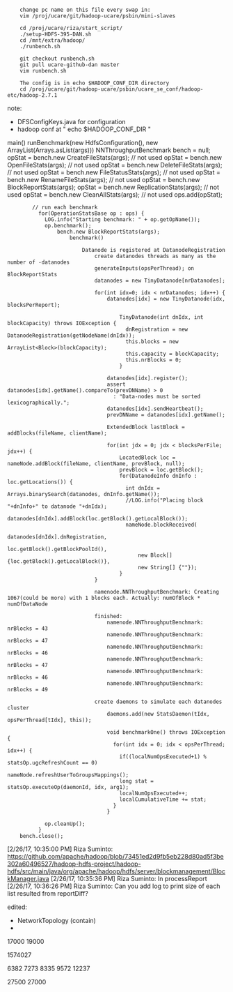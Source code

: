 ```

	change pc name on this file every swap in:
 	vim	/proj/ucare/git/hadoop-ucare/psbin/mini-slaves

 	cd /proj/ucare/riza/start_script/
	./setup-HDFS-395-DAN.sh
	cd /mnt/extra/hadoop/
	./runbench.sh

	git checkout runbench.sh
	git pull ucare-github-dan master
	vim runbench.sh

	The config is in echo $HADOOP_CONF_DIR directory
	cd /proj/ucare/git/hadoop-ucare/psbin/ucare_se_conf/hadoop-etc/hadoop-2.7.1
```


note:

- DFSConfigKeys.java for configuration
- hadoop conf at " echo $HADOOP_CONF_DIR "


main()
	runBenchmark(new HdfsConfiguration(), new ArrayList<String>(Arrays.asList(args)))
		NNThroughputBenchmark bench = null;
			opStat = bench.new CreateFileStats(args); // not used
			opStat = bench.new OpenFileStats(args); // not used
			opStat = bench.new DeleteFileStats(args); // not used
			opStat = bench.new FileStatusStats(args); // not used
			opStat = bench.new RenameFileStats(args); // not used
			opStat = bench.new BlockReportStats(args);
			opStat = bench.new ReplicationStats(args); // not used
			opStat = bench.new CleanAllStats(args); // not used
			ops.add(opStat);

			// run each benchmark
		      for(OperationStatsBase op : ops) {
		        LOG.info("Starting benchmark: " + op.getOpName());
		        op.benchmark();
		        	bench.new BlockReportStats(args);
		        		benchmark()

		        			Datanode is registered at DatanodeRegistration
		        				create datanodes threads as many as the number of -datanodes 
		        				generateInputs(opsPerThread); on BlockReportStats
		        				datanodes = new TinyDatanode[nrDatanodes];

		        				for(int idx=0; idx < nrDatanodes; idx++) {
							        datanodes[idx] = new TinyDatanode(idx, blocksPerReport);

							        	TinyDatanode(int dnIdx, int blockCapacity) throws IOException {
									      dnRegistration = new DatanodeRegistration(getNodeName(dnIdx));
									      this.blocks = new ArrayList<Block>(blockCapacity);
									      this.capacity = blockCapacity;
									      this.nrBlocks = 0;
									    }

							        datanodes[idx].register();
							        assert datanodes[idx].getName().compareTo(prevDNName) > 0
							          : "Data-nodes must be sorted lexicographically.";
							        datanodes[idx].sendHeartbeat();
							        prevDNName = datanodes[idx].getName();

							        ExtendedBlock lastBlock = addBlocks(fileName, clientName);

							        for(int jdx = 0; jdx < blocksPerFile; jdx++) {
								        LocatedBlock loc = nameNode.addBlock(fileName, clientName, prevBlock, null);
								        prevBlock = loc.getBlock();
								        for(DatanodeInfo dnInfo : loc.getLocations()) {
								          int dnIdx = Arrays.binarySearch(datanodes, dnInfo.getName());
								          //LOG.info("Placing block "+dnInfo+" to datanode "+dnIdx);
								          datanodes[dnIdx].addBlock(loc.getBlock().getLocalBlock());
								          nameNode.blockReceived(
								              datanodes[dnIdx].dnRegistration, 
								              loc.getBlock().getBlockPoolId(),
								              new Block[] {loc.getBlock().getLocalBlock()},
								              new String[] {""});
								        }
							    }

							    namenode.NNThroughputBenchmark: Creating 1067(could be more) with 1 blocks each. Actually: numOfBlock * numOfDataNode
							    
							    finished:  
									namenode.NNThroughputBenchmark: nrBlocks = 43
									namenode.NNThroughputBenchmark: nrBlocks = 47
									namenode.NNThroughputBenchmark: nrBlocks = 46
									namenode.NNThroughputBenchmark: nrBlocks = 47
									namenode.NNThroughputBenchmark: nrBlocks = 46
									namenode.NNThroughputBenchmark: nrBlocks = 49

						    	create daemons to simulate each datanodes cluster
						    		daemons.add(new StatsDaemon(tIdx, opsPerThread[tIdx], this));

						    		void benchmarkOne() throws IOException {
								      for(int idx = 0; idx < opsPerThread; idx++) {
								        if((localNumOpsExecuted+1) % statsOp.ugcRefreshCount == 0)
								          nameNode.refreshUserToGroupsMappings();
								        long stat = statsOp.executeOp(daemonId, idx, arg1);
								        localNumOpsExecuted++;
								        localCumulativeTime += stat;
								      }
								    }		

		        op.cleanUp();
		      }
		bench.close();

[2/26/17, 10:35:00 PM] Riza Suminto: https://github.com/apache/hadoop/blob/73451ed2d9fb5eb228d80ad5f3be302a60496527/hadoop-hdfs-project/hadoop-hdfs/src/main/java/org/apache/hadoop/hdfs/server/blockmanagement/BlockManager.java
[2/26/17, 10:35:36 PM] Riza Suminto: In processReport
[2/26/17, 10:36:26 PM] Riza Suminto: Can you add log to print size of each list resulted from reportDiff?


edited:
- NetworkTopology (contain)
- 

17000
19000

1574027

6382
7273
8335
9572
12237

27500
27000